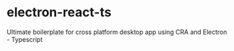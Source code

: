 # electron-react-ts
Ultimate boilerplate for cross platform desktop app using CRA and Electron - Typescript
